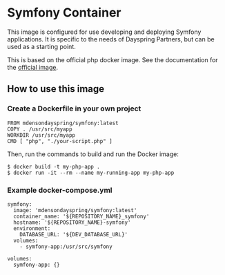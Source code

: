 # Symfony Container

This image is configured for use developing and deploying Symfony applications. It is specific to the needs of Dayspring Partners, but can be used as a starting point.

This is based on the official php docker image. See the documentation for the [official image](https://hub.docker.com/_/php).

## How to use this image

### Create a Dockerfile in your own project

```
FROM mdensondayspring/symfony:latest
COPY . /usr/src/myapp
WORKDIR /usr/src/myapp
CMD [ "php", "./your-script.php" ]
```

Then, run the commands to build and run the Docker image:

```
$ docker build -t my-php-app .
$ docker run -it --rm --name my-running-app my-php-app
```

### Example docker-compose.yml

```
symfony:
  image: 'mdensondayspring/symfony:latest'
  container_name: '${REPOSITORY_NAME}_symfony'
  hostname: '${REPOSITORY_NAME}-symfony'
  environment:
    DATABASE_URL: '${DEV_DATABASE_URL}'
  volumes:
    - symfony-app:/usr/src/symfony

volumes:
  symfony-app: {}
```